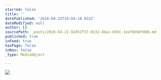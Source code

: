 ```yaml
---
starred: false
title: ''
datePublished: '2016-04-22T19:04:18.932Z'
dateModified: null
author: []
sourcePath: _posts/2016-04-22-92852f37-0132-4bac-b59c-1ee78b9df88b.md
published: true
inFeed: true
hasPage: false
inNav: false
_type: MediaObject

---
```

![](https://the-grid-user-content.s3-us-west-2.amazonaws.com/7ba9a446-5a96-416f-bf40-5b5f1d86573f.jpg)
